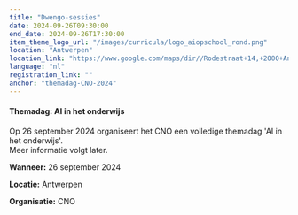 ```yaml
---
title: "Dwengo-sessies"
date: 2024-09-26T09:30:00
end_date: 2024-09-26T17:30:00
item_theme_logo_url: "/images/curricula/logo_aiopschool_rond.png"
location: "Antwerpen"
location_link: "https://www.google.com/maps/dir//Rodestraat+14,+2000+Antwerpen/@51.2235015,4.3313058,12z/data=!4m8!4m7!1m0!1m5!1m1!1s0x47c3f70cb98486e9:0xfbd5847593ddfbb7!2m2!1d4.4137374!2d51.223528?entry=ttu"
language: "nl"
registration_link: ""
anchor: "themadag-CNO-2024"
---
```

#### Themadag: AI in het onderwijs
Op 26 september 2024 organiseert het CNO een volledige themadag 'AI in het onderwijs'. <br>
Meer informatie volgt later.

**Wanneer:** 26 september 2024

**Locatie:** Antwerpen

**Organisatie:** CNO
